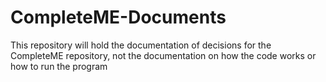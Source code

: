# CompleteME-Documents
This repository will hold the documentation of decisions for the CompleteME repository, not the documentation on how the code works or how to run the program

